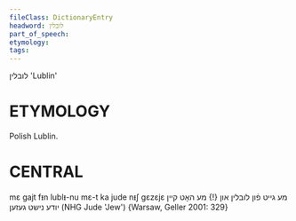 ```yaml
---
fileClass: DictionaryEntry
headword: לובלין
part_of_speech: 
etymology: 
tags: 
---
```

לובלין
'Lublin'

ETYMOLOGY
===========
Polish Lublin.

CENTRAL
========

mɛ gajt fᵻn lublᵻ-nu mɛ-t ka jude nᵻʃ gɛzɛjɛ מע גייט פֿון לובלין און {!} מע האָט קיין יודע נישט געזען (NHG Jude 'Jew') {Warsaw, Geller 2001: 329}